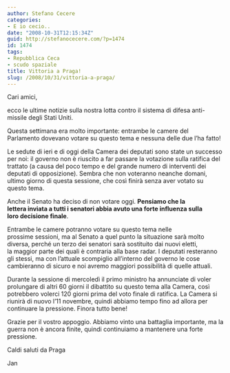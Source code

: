 ```yaml
---
author: Stefano Cecere
categories:
- E io cecio..
date: "2008-10-31T12:15:34Z"
guid: http://stefanocecere.com/?p=1474
id: 1474
tags:
- Repubblica Ceca
- scudo spaziale
title: Vittoria a Praga!
slug: /2008/10/31/vittoria-a-praga/
---
```


Cari amici,

ecco le ultime notizie sulla nostra lotta contro il sistema di difesa anti-missile degli Stati Uniti.

Questa settimana era molto importante: entrambe le camere del Parlamento dovevano votare su questo tema e nessuna delle due l&#8217;ha fatto!

Le sedute di ieri e di oggi della Camera dei deputati sono state un successo per noi: il governo non è riuscito a far passare la votazione sulla ratifica del trattato (a causa del poco tempo e del grande numero di interventi dei deputati di opposizione). Sembra che non voteranno neanche domani, ultimo giorno di questa sessione, che così finirà senza aver votato su questo tema.

Anche il Senato ha deciso di non votare oggi. **Pensiamo che la lettera inviata a tutti i senatori abbia avuto una forte influenza sulla loro decisione finale**.

Entrambe le camere potranno votare su questo tema nelle prossime sessioni, ma al Senato a quel punto la situazione sarà molto diversa, perché un terzo dei senatori sarà sostituito dai nuovi eletti, la maggior parte dei quali è contraria alla base radar. I deputati resteranno gli stessi, ma con l&#8217;attuale scompiglio all&#8217;interno del governo le cose cambieranno di sicuro e noi avremo maggiori possibilità di quelle attuali.

Durante la sessione di mercoledì il primo ministro ha annunciate di voler prolungare di altri 60 giorni il dibattito su questo tema alla Camera, così potrebbero volerci 120 giorni prima del voto finale di ratifica. La Camera si riunirà di nuovo l&#8217;11 novembre, quindi abbiamo tempo fino ad allora per continuare la pressione. Finora tutto bene!

Grazie per il vostro appoggio. Abbiamo vinto una battaglia importante, ma la guerra non è ancora finite, quindi continuiamo a mantenere una forte pressione.

Caldi saluti da Praga

Jan